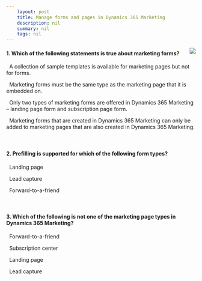 ```yaml
---
    layout: post
    title: Manage forms and pages in Dynamics 365 Marketing  
    description: nil
    summary: nil
    tags: nil
---
```



 <a target="_blank" href="https://docs.microsoft.com/en-us/learn/modules/manage-forms-pages-subscriptions/10-check/"><i class="fas fa-external-link-alt"></i> </a>
 <img align="right" src="https://docs.microsoft.com/en-us/learn/achievements/manage-forms-pages-subscriptions.svg">
####  1. Which of the following statements is true about marketing forms?


<i class='far fa-square'></i> &nbsp;&nbsp;A collection of sample templates is available for marketing pages but not for forms.

<i class='fas fa-check-square' style='color: Dodgerblue;'></i> &nbsp;&nbsp;Marketing forms must be the same type as the marketing page that it is embedded on.

<i class='far fa-square'></i> &nbsp;&nbsp;Only two types of marketing forms are offered in Dynamics 365 Marketing – landing page form and subscription page form.

<i class='far fa-square'></i> &nbsp;&nbsp;Marketing forms that are created in Dynamics 365 Marketing can only be added to marketing pages that are also created in Dynamics 365 Marketing.
<br />
<br />
<br />

####  2. Prefilling is supported for which of the following form types?


<i class='fas fa-check-square' style='color: Dodgerblue;'></i> &nbsp;&nbsp;Landing page

<i class='far fa-square'></i> &nbsp;&nbsp;Lead capture

<i class='far fa-square'></i> &nbsp;&nbsp;Forward-to-a-friend
<br />
<br />
<br />

####  3. Which of the following is not one of the marketing page types in Dynamics 365 Marketing?


<i class='far fa-square'></i> &nbsp;&nbsp;Forward-to-a-friend

<i class='far fa-square'></i> &nbsp;&nbsp;Subscription center

<i class='far fa-square'></i> &nbsp;&nbsp;Landing page

<i class='fas fa-check-square' style='color: Dodgerblue;'></i> &nbsp;&nbsp;Lead capture
<br />
<br />
<br />
